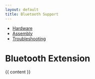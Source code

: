```yaml
---
layout: default
title: Bluetooth Support
---
```


<div class="container">

<div class="row">
  <div class="span3">
    <div class="well">
      <ul class="nav nav-list">
        <li><a href="/bluetooth/hardware.html">Hardware</a></li>
        <li><a href="/bluetooth/assembly.html">Assembly</a></li>
        <li><a href="/bluetooth/troubleshooting.html">Troubleshooting</a></li>
      </ul>
    </div>
  </div>

<div class="span9">

<div class="page-header">
    <h1>Bluetooth Extension</h1>
</div>

{{ content }}

</div>
</div>
</div>
